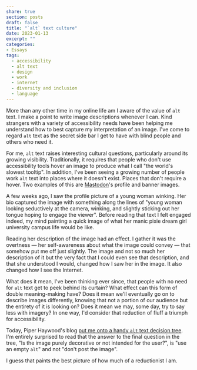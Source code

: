 ```yaml
---
share: true
section: posts
draft: false
title: "`alt` text culture"
date: 2023-01-13
excerpt: ""
categories:
- Essays
tags:
  - accessibility
  - alt text
  - design
  - work
  - internet
  - diversity and inclusion
  - language
---
```



More than any other time in my online life am I aware of the value of `alt` text. I make a point to write image descriptions whenever I can. Kind strangers with a variety of accessibility needs have been helping me understand how to best capture my interpretation of an image. I've come to regard `alt` text as the secret side bar I get to have with blind people and others who need it.

For me, `alt` text raises interesting cultural questions, particularly around its growing visibility. Traditionally, it requires that people who don't use accessibility tools hover an image to produce what I call "the world's slowest tooltip". In addition, I've been seeing a growing number of people work `alt` text into places where it doesn't exist. Places that don't require a hover. Two examples of this are [Mastodon](https://tech.lgbt/@zinzy)'s profile and banner images.

A few weeks ago, I saw the profile picture of a young woman winking. Her bio captured the image with something along the lines of "young woman looking seductively at the camera, winking, and slightly sticking out her tongue hoping to engage the viewer". Before reading that text I felt engaged indeed, my mind painting a quick image of what her manic pixie dream girl university campus life would be like.

Reading her description of the image had an effect. I gather it was the overtness — her self-awareness about what the image could convey — that somehow put me off just slightly. The image and not so much her description of it but the very fact that I could even see that description, and that she understood I would, changed how I saw her in the image. It also changed how I see the Internet. 

What does it mean, I've been thinking ever since, that people with no need for `alt` text get to peek behind its curtain? What effect can this form of double meaning-making have? Does it mean we'll eventually go on to describe images differently, knowing that not a portion of our audience but the entirety of it is looking on? Does it mean we may, some day, try to say less with imagery? In one way, I'd consider that reduction of fluff a triumph for accessibility. 

Today, Piper Haywood's blog [put me onto a handy `alt` text decision tree](https://piperhaywood.com/wais-alt-decision-tree/). I'm entirely surprised to read that the answer to the final question in the tree, "Is the image purely decorative or not intended for the user?", is "use an empty `alt`" and not "don't post the image". 

I guess that paints the best picture of how much of a reductionist I am.